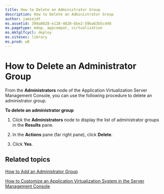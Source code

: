 ```yaml
---
title: How to Delete an Administrator Group
description: How to Delete an Administrator Group
author: jamiejdt
ms.assetid: 398a8028-e128-4020-bbe2-59ba63b5cd48
ms.pagetype: mdop, appcompat, virtualization
ms.mktglfcycl: deploy
ms.sitesec: library
ms.prod: w8
---
```



# How to Delete an Administrator Group


From the **Administrators** node of the Application Virtualization Server Management Console, you can use the following procedure to delete an administrator group.

**To delete an administrator group**

1.  Click the **Administrators** node to display the list of administrator groups in the **Results** pane.

2.  In the **Actions** pane (far right pane), click **Delete**.

3.  Click **Yes**.

## Related topics


[How to Add an Administrator Group](how-to-add-an-administrator-group.md)

[How to Customize an Application Virtualization System in the Server Management Console](how-to-customize-an-application-virtualization-system-in-the-server-management-console.md)

 

 





